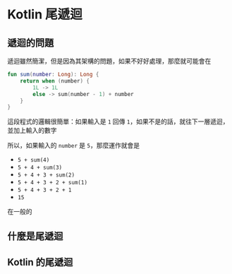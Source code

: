 # Kotlin 尾遞迴

## 遞迴的問題

遞迴雖然簡潔，但是因為其架構的問題，如果不好好處理，那麼就可能會在

```kotlin
fun sum(number: Long): Long {
    return when (number) {
        1L -> 1L
        else -> sum(number - 1) + number
    }
}
```

這段程式的邏輯很簡單：如果輸入是 `1` 回傳 `1`，如果不是的話，就往下一層遞迴，並加上輸入的數字

所以，如果輸入的 `number` 是 `5`，那麼運作就會是

* `5 + sum(4)`
* `5 + 4 + sum(3)`
* `5 + 4 + 3 + sum(2)`
* `5 + 4 + 3 + 2 + sum(1)`
* `5 + 4 + 3 + 2 + 1`
* `15`

在一般的

## 什麼是尾遞迴

## Kotlin 的尾遞迴
